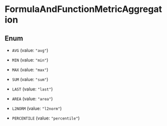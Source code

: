 # FormulaAndFunctionMetricAggregation

## Enum

- `AVG` (value: `"avg"`)

- `MIN` (value: `"min"`)

- `MAX` (value: `"max"`)

- `SUM` (value: `"sum"`)

- `LAST` (value: `"last"`)

- `AREA` (value: `"area"`)

- `L2NORM` (value: `"l2norm"`)

- `PERCENTILE` (value: `"percentile"`)

